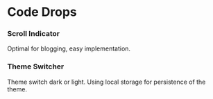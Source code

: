# Code Drops

### Scroll Indicator
Optimal for blogging, easy implementation.

### Theme Switcher
Theme switch dark or light. Using local storage for persistence of the theme.